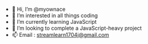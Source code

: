 - 👋 Hi, I’m @myownace
- 👀 I’m interested in all things coding
- 🌱 I’m currently learning JavaScript
- 💞️ I’m looking to complete a JavaScript-heavy project
- 📫 Email : streamlearn1704j@gmail.com

<!---
myownace/myownace is a ✨ special ✨ repository because its `README.md` (this file) appears on your GitHub profile.
You can click the Preview link to take a look at your changes.
--->

